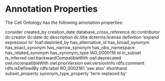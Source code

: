 # Annotation Properties

The Cell Ontology has the following annotation properties:

consider
created_by
creation_date
database_cross_reference
dc:contributor
dc:creator
dc:date
dc:description
dc:title
dcterms:license
definition
'expand expression to'
foaf:depicted_by
has_alternative_id
has_broad_synonym
has_exact_synonym
has_narrow_synonym
has_obo_namespace
has_related_synonym
has_synonym_type
IAO_0000116
id
in_subset
is_inferred
owl:backwardCompatibleWith
owl:deprecated
owl:incompatibleWith
owl:priorVersion
owl:versionInfo
rdfs:comment
rdfs:isDefinedBy
rdfs:label
RO_0002161
'see also'
shorthand
subset_property
synonym_type_property
'term replaced by'
